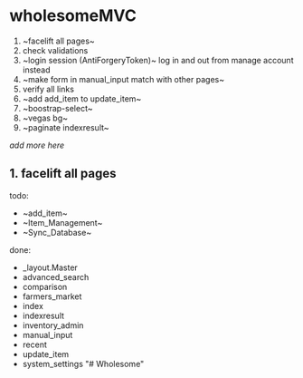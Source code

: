 # wholesomeMVC
1. ~facelift all pages~
2. check validations
3. ~login session (AntiForgeryToken)~ log in and out from manage account instead
4. ~make form in manual_input match with other pages~
5. verify all links
6. ~add add_item to update_item~
7. ~boostrap-select~
8. ~vegas bg~
9. ~paginate indexresult~

_add more here_

## 1. facelift all pages
todo:
- ~add_item~
- ~Item_Management~
- ~Sync_Database~

done:
- _layout.Master
- advanced_search
- comparison
- farmers_market
- index
- indexresult
- inventory_admin
- manual_input
- recent
- update_item
- system_settings
"# Wholesome" 
